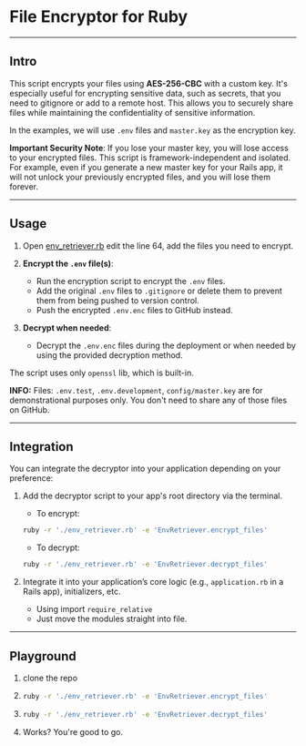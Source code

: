 # File Encryptor for Ruby

---
## Intro

This script encrypts your files using **AES-256-CBC** with a custom key. It's especially useful for encrypting sensitive data, such as secrets, that you need to gitignore or add to a remote host. This allows you to securely share files while maintaining the confidentiality of sensitive information.

In the examples, we will use `.env` files and `master.key` as the encryption key.

**Important Security Note**: If you lose your master key, you will lose access to your encrypted files. This script is framework-independent and isolated. For example, even if you generate a new master key for your Rails app, it will not unlock your previously encrypted files, and you will lose them forever.

---

## Usage


1. Open [env_retriever.rb](env_retriever.rb) edit the line 64, add the files you need to encrypt.
2. **Encrypt the `.env` file(s)**:
    - Run the encryption script to encrypt the `.env` files.
    - Add the original `.env` files to `.gitignore` or delete them to prevent them from being pushed to version control.
    - Push the encrypted `.env.enc` files to GitHub instead.

3. **Decrypt when needed**:
    - Decrypt the `.env.enc` files during the deployment or when needed by using the provided decryption method.

The script uses only `openssl` lib, which is built-in. 


**INFO:** Files: `.env.test`, `.env.development`, `config/master.key` are for demonstrational purposes only. You don't need to share any of those files on GitHub.

---

## Integration

You can integrate the decryptor into your application depending on your preference:

1. Add the decryptor script to your app's root directory via the terminal.
      
   - To encrypt:
   ```bash
   ruby -r './env_retriever.rb' -e 'EnvRetriever.encrypt_files'
   ```
   
   - To decrypt:
   ```bash
   ruby -r './env_retriever.rb' -e 'EnvRetriever.decrypt_files'
   ```

2. Integrate it into your application’s core logic (e.g., `application.rb` in a Rails app), initializers, etc.
   - Using import `require_relative`
   - Just move the modules straight into file.

---

## Playground

1. clone the repo
2. ```bash
   ruby -r './env_retriever.rb' -e 'EnvRetriever.encrypt_files'
   ```
3. ```bash
   ruby -r './env_retriever.rb' -e 'EnvRetriever.decrypt_files'
   ```
4. Works? You're good to go.
